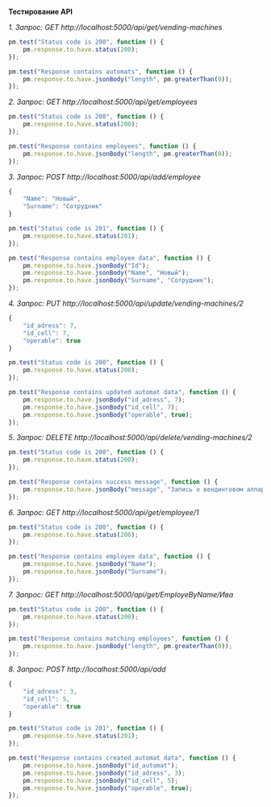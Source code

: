 **Тестирование API**

_1. Запрос: GET http://localhost:5000/api/get/vending-machines_
```javascript
pm.test("Status code is 200", function () {
    pm.response.to.have.status(200);
});

pm.test("Response contains automats", function () {
    pm.response.to.have.jsonBody("length", pm.greaterThan(0));
});
```
_2. Запрос: GET  http://localhost:5000/api/get/employees_
```javascript
pm.test("Status code is 200", function () {
    pm.response.to.have.status(200);
});

pm.test("Response contains employees", function () {
    pm.response.to.have.jsonBody("length", pm.greaterThan(0));
});
```

_3. Запрос: POST http://localhost:5000/api/add/employee_
```javascript
{
    "Name": "Новый",
    "Surname": "Сотрудник"
}

pm.test("Status code is 201", function () {
    pm.response.to.have.status(201);
});

pm.test("Response contains employee data", function () {
    pm.response.to.have.jsonBody("Id");
    pm.response.to.have.jsonBody("Name", "Новый");
    pm.response.to.have.jsonBody("Surname", "Сотрудник");
});
```

_4. Запрос: PUT http://localhost:5000/api/update/vending-machines/2_
```javascript
{
    "id_adress": 7,
    "id_cell": 7,
    "operable": true
}

pm.test("Status code is 200", function () {
    pm.response.to.have.status(200);
});

pm.test("Response contains updated automat data", function () {
    pm.response.to.have.jsonBody("id_adress", 7);
    pm.response.to.have.jsonBody("id_cell", 7);
    pm.response.to.have.jsonBody("operable", true);
});
```

_5. Запрос: DELETE http://localhost:5000/api/delete/vending-machines/2_
```javascript
pm.test("Status code is 200", function () {
    pm.response.to.have.status(200);
});

pm.test("Response contains success message", function () {
    pm.response.to.have.jsonBody("message", "Запись о вендинговом аппарате успешно удалена.");
});
```

_6. Запрос: GET http://localhost:5000/api/get/employee/1_
```javascript
pm.test("Status code is 200", function () {
    pm.response.to.have.status(200);
});

pm.test("Response contains employee data", function () {
    pm.response.to.have.jsonBody("Name");
    pm.response.to.have.jsonBody("Surname");
});
```

_7. Запрос: GET http://localhost:5000/api/get/EmployeByName/Ива_
```javascript
pm.test("Status code is 200", function () {
    pm.response.to.have.status(200);
});

pm.test("Response contains matching employees", function () {
    pm.response.to.have.jsonBody("length", pm.greaterThan(0));
});
```
_8. Запрос: POST http://localhost:5000/api/add_
```javascript
{
    "id_adress": 3,
    "id_cell": 5,
    "operable": true
}

pm.test("Status code is 201", function () {
    pm.response.to.have.status(201);
});

pm.test("Response contains created automat data", function () {
    pm.response.to.have.jsonBody("id_automat");
    pm.response.to.have.jsonBody("id_adress", 3);
    pm.response.to.have.jsonBody("id_cell", 5);
    pm.response.to.have.jsonBody("operable", true);
});
```
